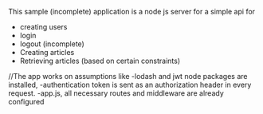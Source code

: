 This sample (incomplete) application is a node js server for a simple api for
 - creating users
 - login
 - logout (incomplete)
 - Creating articles
 - Retrieving articles (based on certain constraints)

//The app works on assumptions like 
-lodash and jwt node packages are installed, 
-authentication token is sent as an authorization header in every request.
-app.js, all necessary routes and middleware are already configured

